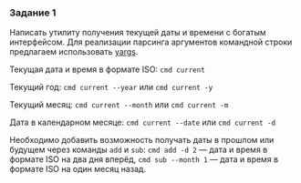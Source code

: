 ### Задание 1
Написать утилиту получения текущей даты и времени с богатым интерфейсом.
Для реализации парсинга аргументов командной строки предлагаем использовать [yargs](https://github.com/yargs/yargs).

Текущая дата и время в формате ISO:
`cmd current`

Текущий год: 
`cmd current --year` или `cmd current -y`

Текущий месяц: 
`cmd current --month` или `cmd current -m`

Дата в календарном месяце: 
`cmd current --date` или `cmd current -d`

Необходимо добавить возможность получать даты в прошлом или будущем через команды `add` и `sub`: 
`cmd add -d 2` — дата и время в формате ISO на два дня вперёд,
`cmd sub --month 1` — дата и время в формате ISO на один месяц назад.